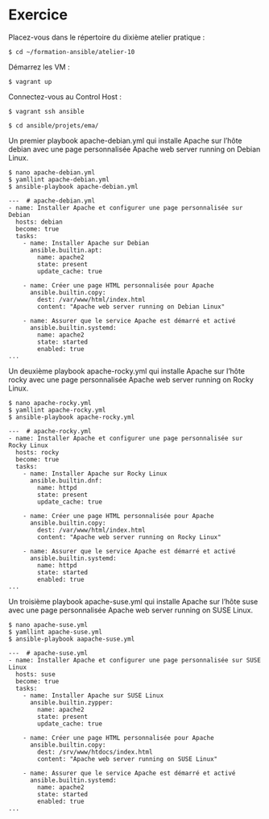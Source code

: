 # Exercice

Placez-vous dans le répertoire du dixième atelier pratique :

```$ cd ~/formation-ansible/atelier-10```

Démarrez les VM :

```$ vagrant up```

Connectez-vous au Control Host :

```$ vagrant ssh ansible```

```
$ cd ansible/projets/ema/
```
Un premier playbook apache-debian.yml qui installe Apache sur l’hôte debian avec une page personnalisée Apache web server running on Debian Linux.
```
$ nano apache-debian.yml
$ yamllint apache-debian.yml
$ ansible-playbook apache-debian.yml
```

```
---  # apache-debian.yml
- name: Installer Apache et configurer une page personnalisée sur Debian
  hosts: debian
  become: true
  tasks:
    - name: Installer Apache sur Debian
      ansible.builtin.apt:
        name: apache2
        state: present
        update_cache: true

    - name: Créer une page HTML personnalisée pour Apache
      ansible.builtin.copy:
        dest: /var/www/html/index.html
        content: "Apache web server running on Debian Linux"

    - name: Assurer que le service Apache est démarré et activé
      ansible.builtin.systemd:
        name: apache2
        state: started
        enabled: true
...
```
Un deuxième playbook apache-rocky.yml qui installe Apache sur l’hôte rocky avec une page personnalisée Apache web server running on Rocky Linux.
```
$ nano apache-rocky.yml
$ yamllint apache-rocky.yml
$ ansible-playbook apache-rocky.yml
```

```
---  # apache-rocky.yml
- name: Installer Apache et configurer une page personnalisée sur Rocky Linux
  hosts: rocky
  become: true
  tasks:
    - name: Installer Apache sur Rocky Linux
      ansible.builtin.dnf:
        name: httpd
        state: present
        update_cache: true

    - name: Créer une page HTML personnalisée pour Apache
      ansible.builtin.copy:
        dest: /var/www/html/index.html
        content: "Apache web server running on Rocky Linux"

    - name: Assurer que le service Apache est démarré et activé
      ansible.builtin.systemd:
        name: httpd
        state: started
        enabled: true
...
```
Un troisième playbook apache-suse.yml qui installe Apache sur l’hôte suse avec une page personnalisée Apache web server running on SUSE Linux.
```
$ nano apache-suse.yml
$ yamllint apache-suse.yml
$ ansible-playbook aapache-suse.yml
```
```
---  # apache-suse.yml
- name: Installer Apache et configurer une page personnalisée sur SUSE Linux
  hosts: suse
  become: true
  tasks:
    - name: Installer Apache sur SUSE Linux
      ansible.builtin.zypper:
        name: apache2
        state: present
        update_cache: true

    - name: Créer une page HTML personnalisée pour Apache
      ansible.builtin.copy:
        dest: /srv/www/htdocs/index.html
        content: "Apache web server running on SUSE Linux"

    - name: Assurer que le service Apache est démarré et activé
      ansible.builtin.systemd:
        name: apache2
        state: started
        enabled: true
...
```
